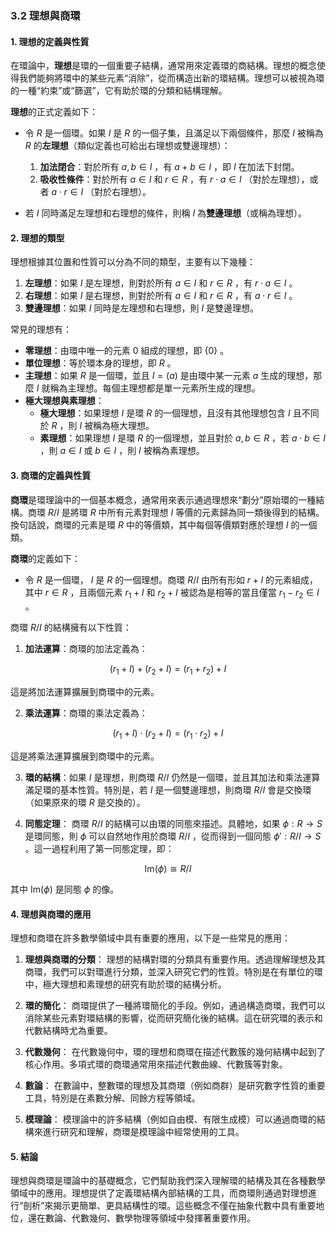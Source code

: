 ### 3.2 理想與商環

#### 1. 理想的定義與性質

在環論中，**理想**是環的一個重要子結構，通常用來定義環的商結構。理想的概念使得我們能夠將環中的某些元素“消除”，從而構造出新的環結構。理想可以被視為環的一種“約束”或“篩選”，它有助於環的分類和結構理解。

**理想**的正式定義如下：

- 令  $`R`$  是一個環。如果  $`I`$  是  $`R`$  的一個子集，且滿足以下兩個條件，那麼  $`I`$  被稱為  $`R`$  的**左理想**（類似定義也可給出右理想或雙邊理想）：

  1. **加法閉合**：對於所有  $`a, b \in I`$ ，有  $`a + b \in I`$ ，即  $`I`$  在加法下封閉。
  2. **吸收性條件**：對於所有  $`a \in I`$  和  $`r \in R`$ ，有  $`r \cdot a \in I`$ （對於左理想），或者  $`a \cdot r \in I`$ （對於右理想）。

- 若  $`I`$  同時滿足左理想和右理想的條件，則稱  $`I`$  為**雙邊理想**（或稱為理想）。

#### 2. 理想的類型

理想根據其位置和性質可以分為不同的類型，主要有以下幾種：

1. **左理想**：如果  $`I`$  是左理想，則對於所有  $`a \in I`$  和  $`r \in R`$ ，有  $`r \cdot a \in I`$ 。
2. **右理想**：如果  $`I`$  是右理想，則對於所有  $`a \in I`$  和  $`r \in R`$ ，有  $`a \cdot r \in I`$ 。
3. **雙邊理想**：如果  $`I`$  同時是左理想和右理想，則  $`I`$  是雙邊理想。

常見的理想有：

- **零理想**：由環中唯一的元素  $`0`$  組成的理想，即  $`\{0\}`$ 。
- **單位理想**：等於環本身的理想，即  $`R`$ 。
- **主理想**：如果  $`R`$  是一個環，並且  $`I = (a)`$  是由環中某一元素  $`a`$  生成的理想，那麼  $`I`$  就稱為主理想。每個主理想都是單一元素所生成的理想。
- **極大理想與素理想**：
  - **極大理想**：如果理想  $`I`$  是環  $`R`$  的一個理想，且沒有其他理想包含  $`I`$  且不同於  $`R`$ ，則  $`I`$  被稱為極大理想。
  - **素理想**：如果理想  $`I`$  是環  $`R`$  的一個理想，並且對於  $`a, b \in R`$ ，若  $`a \cdot b \in I`$ ，則  $`a \in I`$  或  $`b \in I`$ ，則  $`I`$  被稱為素理想。

#### 3. 商環的定義與性質

**商環**是環理論中的一個基本概念，通常用來表示通過理想來“劃分”原始環的一種結構。商環  $`R/I`$  是將環  $`R`$  中所有元素對理想  $`I`$  等價的元素歸為同一類後得到的結構。換句話說，商環的元素是環  $`R`$  中的等價類，其中每個等價類對應於理想  $`I`$  的一個類。

**商環**的定義如下：

- 令  $`R`$  是一個環， $`I`$  是  $`R`$  的一個理想。商環  $`R/I`$  由所有形如  $`r + I`$  的元素組成，其中  $`r \in R`$ ，且兩個元素  $`r_1 + I`$  和  $`r_2 + I`$  被認為是相等的當且僅當  $`r_1 - r_2 \in I`$ 。

商環  $`R/I`$  的結構擁有以下性質：

1. **加法運算**：商環的加法定義為：
   
```math
(r_1 + I) + (r_2 + I) = (r_1 + r_2) + I
```

   這是將加法運算擴展到商環中的元素。

2. **乘法運算**：商環的乘法定義為：
   
```math
(r_1 + I) \cdot (r_2 + I) = (r_1 \cdot r_2) + I
```

   這是將乘法運算擴展到商環中的元素。

3. **環的結構**：如果  $`I`$  是理想，則商環  $`R/I`$  仍然是一個環，並且其加法和乘法運算滿足環的基本性質。特別是，若  $`I`$  是一個雙邊理想，則商環  $`R/I`$  會是交換環（如果原來的環  $`R`$  是交換的）。

4. **同態定理**：
   商環  $`R/I`$  的結構可以由環的同態來描述。具體地，如果  $`\phi: R \to S`$  是環同態，則  $`\phi`$  可以自然地作用於商環  $`R/I`$ ，從而得到一個同態  $`\phi': R/I \to S`$ 。這一過程利用了第一同態定理，即：
   
```math
\text{Im}(\phi) \cong R/I
```

   其中  $`\text{Im}(\phi)`$  是同態  $`\phi`$  的像。

#### 4. 理想與商環的應用

理想和商環在許多數學領域中具有重要的應用，以下是一些常見的應用：

1. **理想與商環的分類**：
   理想的結構對環的分類具有重要作用。透過理解理想及其商環，我們可以對環進行分類，並深入研究它們的性質。特別是在有單位的環中，極大理想和素理想的研究有助於環的結構分析。

2. **環的簡化**：
   商環提供了一種將環簡化的手段。例如，通過構造商環，我們可以消除某些元素對環結構的影響，從而研究簡化後的結構。這在研究環的表示和代數結構時尤為重要。

3. **代數幾何**：
   在代數幾何中，環的理想和商環在描述代數簇的幾何結構中起到了核心作用。多項式環的商環通常用來描述代數曲線、代數簇等對象。

4. **數論**：
   在數論中，整數環的理想及其商環（例如商群）是研究數字性質的重要工具，特別是在素數分解、同餘方程等領域。

5. **模理論**：
   模理論中的許多結構（例如自由模、有限生成模）可以通過商環的結構來進行研究和理解，商環是模理論中經常使用的工具。

#### 5. 結論

理想與商環是環論中的基礎概念，它們幫助我們深入理解環的結構及其在各種數學領域中的應用。理想提供了定義環結構內部結構的工具，而商環則通過對理想進行“剖析”來揭示更簡單、更具結構性的環。這些概念不僅在抽象代數中具有重要地位，還在數論、代數幾何、數學物理等領域中發揮著重要作用。